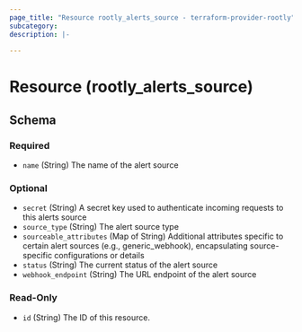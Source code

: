 ```yaml
---
page_title: "Resource rootly_alerts_source - terraform-provider-rootly"
subcategory:
description: |-
    
---
```


# Resource (rootly_alerts_source)





<!-- schema generated by tfplugindocs -->
## Schema

### Required

- `name` (String) The name of the alert source

### Optional

- `secret` (String) A secret key used to authenticate incoming requests to this alerts source
- `source_type` (String) The alert source type
- `sourceable_attributes` (Map of String) Additional attributes specific to certain alert sources (e.g., generic_webhook), encapsulating source-specific configurations or details
- `status` (String) The current status of the alert source
- `webhook_endpoint` (String) The URL endpoint of the alert source

### Read-Only

- `id` (String) The ID of this resource.
